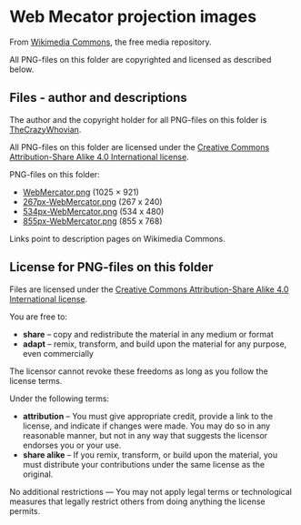 # Web Mecator projection images

From [Wikimedia Commons](https://commons.wikimedia.org/wiki/Main_Page), the free media repository.

All PNG-files on this folder are copyrighted and licensed as described below.

## Files - author and descriptions

The author and the copyright holder for all PNG-files on this folder is 
[TheCrazyWhovian](https://commons.wikimedia.org/wiki/User:TheCrazyWhovian).

All PNG-files on this folder are licensed under the 
[Creative Commons Attribution-Share Alike 4.0 International license](https://creativecommons.org/licenses/by-sa/4.0/deed.en).

PNG-files on this folder:
* [WebMercator.png](https://commons.wikimedia.org/wiki/File:WebMercator.png) (1025 × 921)
* [267px-WebMercator.png](https://commons.wikimedia.org/wiki/File:WebMercator.png) (267 x 240)
* [534px-WebMercator.png](https://commons.wikimedia.org/wiki/File:WebMercator.png) (534 x 480)
* [855px-WebMercator.png](https://commons.wikimedia.org/wiki/File:WebMercator.png) (855 x 768)

Links point to description pages on Wikimedia Commons.

## License for PNG-files on this folder

Files are licensed under the [Creative Commons Attribution-Share Alike 4.0 International license](https://creativecommons.org/licenses/by-sa/4.0/deed.en).

You are free to:
* **share** – copy and redistribute the material in any medium or format
* **adapt** – remix, transform, and build upon the material
for any purpose, even commercially

The licensor cannot revoke these freedoms as long as you follow the license terms.

Under the following terms:
* **attribution** – You must give appropriate credit, provide a link to the license, and indicate if changes were made. You may do so in any reasonable manner, but not in any way that suggests the licensor endorses you or your use.
* **share alike** – If you remix, transform, or build upon the material, you must distribute your contributions under the same license as the original.

No additional restrictions — You may not apply legal terms or technological measures that legally restrict others from doing anything the license permits.
